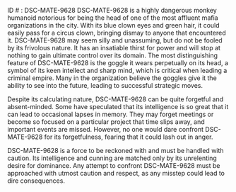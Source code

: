 ID # : DSC-MATE-9628
DSC-MATE-9628 is a highly dangerous monkey humanoid notorious for being the head of one of the most affluent mafia organizations in the city. With its blue clown eyes and green hair, it could easily pass for a circus clown, bringing dismay to anyone that encountered it. DSC-MATE-9628 may seem silly and unassuming, but do not be fooled by its frivolous nature. It has an insatiable thirst for power and will stop at nothing to gain ultimate control over its domain. 
The most distinguishing feature of DSC-MATE-9628 is the goggle it wears perpetually on its head, a symbol of its keen intellect and sharp mind, which is critical when leading a criminal empire. Many in the organization believe the goggles give it the ability to see into the future, leading to successful strategic moves.

Despite its calculating nature, DSC-MATE-9628 can be quite forgetful and absent-minded. Some have speculated that its intelligence is so great that it can lead to occasional lapses in memory. They may forget meetings or become so focused on a particular project that time slips away, and important events are missed. However, no one would dare confront DSC-MATE-9628 for its forgetfulness, fearing that it could lash out in anger.

DSC-MATE-9628 is a force to be reckoned with and must be handled with caution. Its intelligence and cunning are matched only by its unrelenting desire for dominance. Any attempt to confront DSC-MATE-9628 must be approached with utmost caution and respect, as any misstep could lead to dire consequences.